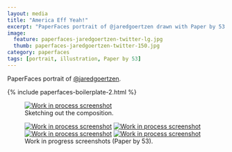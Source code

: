 ```yaml
---
layout: media
title: "America Eff Yeah!"
excerpt: "PaperFaces portrait of @jaredgoertzen drawn with Paper by 53 on an iPad."
image: 
  feature: paperfaces-jaredgoertzen-twitter-lg.jpg
  thumb: paperfaces-jaredgoertzen-twitter-150.jpg
category: paperfaces
tags: [portrait, illustration, Paper by 53]
---
```


PaperFaces portrait of [@jaredgoertzen](http://twitter.com/jaredgoertzen).

{% include paperfaces-boilerplate-2.html %}

<figure>
	<a href="{{ site.url }}/images/paperfaces-jaredgoertzen-process-1-lg.jpg"><img src="{{ site.url }}/images/paperfaces-jaredgoertzen-process-1-750.jpg" alt="Work in process screenshot"></a>
	<figcaption>Sketching out the composition.</figcaption>
</figure>

<figure class="half">
	<a href="{{ site.url }}/images/paperfaces-jaredgoertzen-process-2-lg.jpg"><img src="{{ site.url }}/images/paperfaces-jaredgoertzen-process-2-600.jpg" alt="Work in process screenshot"></a>
	<a href="{{ site.url }}/images/paperfaces-jaredgoertzen-process-3-lg.jpg"><img src="{{ site.url }}/images/paperfaces-jaredgoertzen-process-3-600.jpg" alt="Work in process screenshot"></a>
	<a href="{{ site.url }}/images/paperfaces-jaredgoertzen-process-4-lg.jpg"><img src="{{ site.url }}/images/paperfaces-jaredgoertzen-process-4-600.jpg" alt="Work in process screenshot"></a>
	<a href="{{ site.url }}/images/paperfaces-jaredgoertzen-process-5-lg.jpg"><img src="{{ site.url }}/images/paperfaces-jaredgoertzen-process-5-600.jpg" alt="Work in process screenshot"></a>
	<figcaption>Work in progress screenshots (Paper by 53).</figcaption>
</figure>